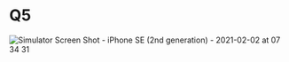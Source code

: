 # Q5

![Simulator Screen Shot - iPhone SE (2nd generation) - 2021-02-02 at 07 34 31](https://user-images.githubusercontent.com/59410960/106537294-9bb18180-652c-11eb-89d2-9d21c9107053.png)
